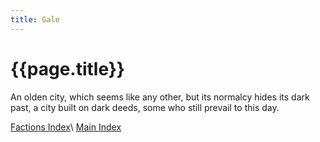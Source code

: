 ```yaml
---
title: Gale
---
```

# {{page.title}}
An olden city, which seems like any other, but its normalcy hides its dark past, a city built on dark deeds, some who still prevail to this day.

[Factions Index](../Summary)\\
[Main Index](../../index)